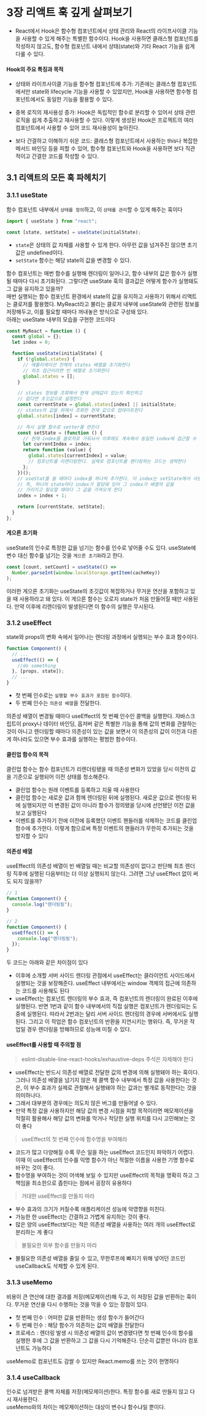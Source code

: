 # 3장 리액트 훅 깊게 살펴보기

- React에서 Hook은 함수형 컴포넌트에서 상태 관리와 React의 라이프사이클 기능을 사용할 수 있게 해주는 특별한 함수이다. Hook을 사용하면 클래스형 컴포넌트를 작성하지 않고도, 함수형 컴포넌트 내에서 상태(state)와 기타 React 기능을 쉽게 다룰 수 있다.

#### Hook의 주요 특징과 목적

- 상태와 라이프사이클 기능을 함수형 컴포넌트에 추가: 기존에는 클래스형 컴포넌트에서만 state와 lifecycle 기능을 사용할 수 있었지만, Hook을 사용하면 함수형 컴포넌트에서도 동일한 기능을 활용할 수 있다.

- 중복 로직의 재사용성 증가: Hook은 독립적인 함수로 분리할 수 있어서 상태 관련 로직을 쉽게 추출하고 재사용할 수 있다. 이렇게 생성된 Hook은 프로젝트의 여러 컴포넌트에서 사용할 수 있어 코드 재사용성이 높아진다.

- 보다 간결하고 이해하기 쉬운 코드: 클래스형 컴포넌트에서 사용하는 this나 복잡한 메서드 바인딩 등을 피할 수 있어, 함수형 컴포넌트와 Hook을 사용하면 보다 직관적이고 간결한 코드를 작성할 수 있다.

## 3.1 리액트의 모든 훅 파헤치기

### 3.1.1 useState

함수 컴포넌트 내부에서 `상태를 정의`하고, 이 `상태를 관리`할 수 있게 해주는 훅이다

```js
import { useState } from "react";

const [state, setState] = useState(initialState);
```

- `state`은 상태의 값 자체를 사용할 수 있게 한다. 아무런 값을 넘겨주진 않으면 초기값은 undefined이다.
- `setState` 함수는 해당 state의 값을 변경할 수 있다.

함수 컴포넌트는 매번 함수를 실행해 렌더링이 일어나고, 함수 내부의 값은 함수가 실행될 때마다 다시 초기화된다. 그렇다면 useState 훅의 결과값은 어떻게 함수가 실행돼도 그 값을 유지하고 있을까?  
매번 실행되는 함수 컴포넌트 환경에서 state의 값을 유지하고 사용하기 위해서 리액트는 클로저를 활용했다. MyReact라고 불리는 클로저 내부에 useState와 관련된 정보를 저장해두고, 이를 필요할 때마다 꺼내놓은 방식으로 구성돼 있다.  
아래는 useState 내부의 모습을 구현한 코드이다

```js
const MyReact = function () {
  const global = {};
  let index = 0;

  function useState(initialState) {
    if (!global.states) {
      // 애플리케이션 전체의 states 배열을 초기화한다
      // 최초 접근이라면 빈 배열로 초기화한다
      global.states = [];
    }

    // states 정보를 조회해서 현재 상태값이 있는지 확인하고
    // 없다면 초깃값으로 설정한다
    const currentState = global.states[index] || initialState;
    // states의 값을 위에서 조회한 현재 값으로 업데이트한다
    global.states[index] = currentState;

    // 즉시 실행 함수로 setter를 만든다
    const setState = (function () {
      // 현재 index를 클로저로 가둬놔서 이후에도 계속해서 동일한 index에 접근할 수 있도록 한다
      let currentIndex = index;
      return function (value) {
        global.states[currentIndex] = value;
        // 컴포넌트를 리렌더링한다. 실제로 컴포넌트를 렌더링하는 코드는 생략한다
      };
    })();
    // useStat를 쓸 때마다 index를 하나씩 추가한다. 이 index는 setState에서 사용된다.
    // 즉, 하나의 state마다 index가 할당돼 있어 그 index가 배열의 값을
    // 가리키고 필요할 때마다 그 값을 가져오게 한다
    index = index + 1;

    return [currentState, setState];
  }
};
```

#### 게으른 초기화

useState의 인수로 특정한 값을 넘기는 함수를 인수로 넣어줄 수도 있다. useState에 변수 대신 함수를 넘기는 것을 `게으른 초기화`라고 한다.

```js
const [count, setCount] = useState(() =>
  Number.parseInt(window.localStorage.getItem(cacheKey))
);
```

이러한 게으른 초기화는 useState의 초깃값이 복잡하거나 무거운 연산을 포함하고 있을 때 사용하라고 돼 있다. 이 게으른 함수는 오로지 state가 처음 만들어질 때만 사용된다. 만약 이후에 리렌더링이 발생된다면 이 함수의 실행은 무시된다.

### 3.1.2 useEffect

state와 props의 변화 속에서 일어나는 렌더링 과정에서 실행되는 부수 효과 함수이다.

```js
function Component() {
  // ...
  useEffect(() => {
    //do something
  }, [props, state]);
  // ...
}
```

- 첫 번째 인수로는 `실행할 부수 효과가 포함된 함수`이다.
- 두 번째 인수는 `의존성 배열`을 전달한다.

의존성 배열이 변경될 때마다 useEffect의 첫 번째 인수인 콜백을 실행한다. 자바스크립트이 proxy나 데이터 바인딩, 옵저버 같은 특별한 기능을 통해 값의 변화를 관찰하는 것이 아니고 렌더링할 때마다 의존성이 있는 값을 보면서 이 의존성의 값이 이전과 다른 게 하나라도 있으면 부수 효과를 실행하는 평범한 함수이다.

#### 클린업 함수의 목적

클린업 함수는 함수 컴포넌트가 리렌더링됐을 때 의존성 변화가 있었을 당시 이전의 값을 기준으로 실행되어 이전 상태를 청소해준다.

- 클린업 함수는 원래 이벤트를 등록하고 지울 때 사용한다
- 클린업 함수는 새로운 값과 함께 렌더링된 뒤에 실행된다. 새로운 값으로 렌더링 뒤에 실행되지만 이 변경된 값이 아니라 함수가 정의됐을 당시에 선언됐던 이전 값을 보고 실행된다
- 이벤트를 추가하기 전에 이전에 등록했던 이벤트 핸들러를 삭제하는 코드를 클린업 함수에 추가한다. 이렇게 함으로써 특정 이벤트의 핸들러가 무한히 추가되는 것을 방지할 수 있다

#### 의존성 배열

useEffect의 의존성 배열이 빈 배열일 때는 비교할 의존성이 없다고 판단해 최초 렌더링 직후에 실행된 다음부터는 더 이상 실행되지 않는다. 그려면 그냥 useEffect 없이 써도 되지 않을까?

```js
// 1
function Component() {
  console.log("렌더링됨");
}

// 2
function Component() {
  useEffect(() => {
    console.log("렌더링됨");
  });
}
```

두 코드는 아래와 같은 차이점이 있다

- 이후에 소개할 서버 사이드 렌더링 관점에서 useEffect는 클라이언트 사이드에서 실행되는 것을 보장해준다. useEffect 내부에서는 window 객체의 접근에 의존하는 코드를 사용해도 된다
- useEffect는 컴포넌트 렌더링의 부수 효과, 즉 컴포넌트의 렌더링이 완료된 이후에 실행된다. 반면 1번과 같이 함수 내부에서의 직접 실행은 컴포넌트가 렌더링되는 도중에 실행된다. 따라서 2번과는 달리 서버 사이드 렌더링의 경우에 서버에서도 실행된다. 그리고 이 작업은 함수 컴포넌트의 반환을 지연시키는 행위다. 즉, 무거운 작업일 경우 렌더링을 방해하므로 성능에 미칠 수 있다.

#### useEffect를 사용할 때 주의할 점

> eslint-disable-line-react-hooks/exhaustive-deps 주석은 자제해야 한다

- useEffect는 반드시 의존성 배열로 전달한 값의 변경에 의해 실행돼야 하는 훅이다. 그러나 의존성 배열을 넘기지 않은 채 콜백 함수 내부에서 특정 값을 사용한다는 것은, 이 부수 효과가 실제로 관찰해서 실행돼야 하는 값과는 별개로 동작한다는 것을 의미하나다.
- 그래서 대부분의 경우에는 의도치 않은 버그를 만들어낼 수 있다.
- 만약 특정 값을 사용하지만 해당 값의 변경 시점을 피할 목적이라면 메모제이션을 적절히 활용해사 해당 값의 변화를 막거나 적당한 실행 위치를 다시 고민해보는 것이 좋다

> useEffect의 첫 번째 인수에 함수명을 부여해라

- 코드가 많고 다양해질 수록 무슨 일을 하는 useEffect 코드인지 파악하기 어렵다. 이때 이 useEffect의 인수를 익명 함수가 아닌 적절한 이름을 사용한 기명 함수로 바꾸는 것이 좋다.
- 함수명을 부여하는 것이 어색해 보일 수 있지만 useEffect의 목적을 명확히 하고 그 책임을 최소한으로 좁힌다는 점에서 굉장히 유용하다

> 거대한 useEffect를 만들지 마라

- 부수 효과의 크기가 커질수록 애플리케이션 성능에 악영향을 미친다.
- 가능한 한 useEffect는 간결하고 가볍게 유지하는 것이 좋다.
- 많은 양의 useEffect보다는 적은 의존성 배열을 사용하는 여러 개의 useEffect로 분리하는 게 좋다

> 불필요한 외부 함수를 만들지 마라

- 불필요한 의존성 배열을 줄일 수 있고, 무한루프에 빠지기 위해 넣어던 코드인 useCallback도 삭제할 수 있게 된다.

### 3.1.3 useMemo

비용이 큰 연산에 대한 결과를 저장(메모제이션)해 두고, 이 저장된 값을 반환하는 훅이다. 무거운 연산을 다시 수행하는 것을 막을 수 있는 장점이 있다.

- 첫 번째 인수 : 어떠한 값을 반환하는 생성 함수가 들어간다
- 두 번째 인수 : 해당 함수가 의존하는 값의 배열을 전달한다
- 프로세스 : 렌더링 발생 시 의존성 배열의 값이 변경됐다면 첫 번째 인수의 함수를 실행한 후에 그 값을 반환하고 그 값을 다시 기억해준다. 단순히 값뿐만 아니라 컴포넌트도 가능하다

useMemo로 컴포넌트도 감쌀 수 있지만 React.memo를 쓰는 것이 현명하다

### 3.1.4 useCallback

인수로 넘겨받은 콜백 자체를 저장(메모제이션)한다. 특정 함수를 새로 만들지 않고 다시 재사용한다.  
useMemo와의 차이는 메모제이션하는 대상이 변수냐 함수냐일 뿐이다.
